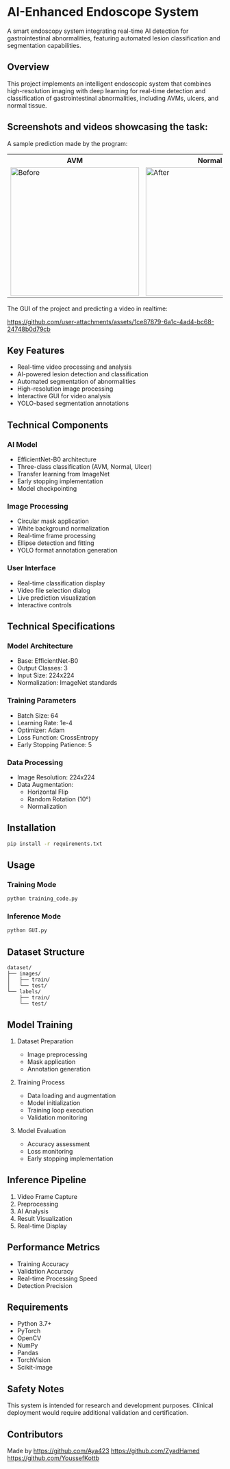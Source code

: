 
# AI-Enhanced Endoscope System

A smart endoscopy system integrating real-time AI detection for gastrointestinal abnormalities, featuring automated lesion classification and segmentation capabilities.

## Overview

This project implements an intelligent endoscopic system that combines high-resolution imaging with deep learning for real-time detection and classification of gastrointestinal abnormalities, including AVMs, ulcers, and normal tissue.

## Screenshots and videos showcasing the task:
A sample prediction made by the program:
<div align="center">
<table>
  <tr>
    <th>AVM </th> 
    <th>Normal</th> 
  </tr>
  <tr>
    <td><img src="https://github.com/user-attachments/assets/0a3f5803-fd0b-4f00-8676-31643534d25e" alt="Before" width="300"/></td>
    <td><img src="https://github.com/user-attachments/assets/9e73daa7-430a-430b-90d5-8795f5537ea8" alt="After" width="300"/></td>
  </tr>
</table>

</div>

The GUI of the project and predicting a video in realtime:


https://github.com/user-attachments/assets/1ce87879-6a1c-4ad4-bc68-24748b0d79cb


## Key Features

- Real-time video processing and analysis
- AI-powered lesion detection and classification
- Automated segmentation of abnormalities
- High-resolution image processing
- Interactive GUI for video analysis
- YOLO-based segmentation annotations

## Technical Components

### AI Model
- EfficientNet-B0 architecture
- Three-class classification (AVM, Normal, Ulcer)
- Transfer learning from ImageNet
- Early stopping implementation
- Model checkpointing

### Image Processing
- Circular mask application
- White background normalization
- Real-time frame processing
- Ellipse detection and fitting
- YOLO format annotation generation

### User Interface
- Real-time classification display
- Video file selection dialog
- Live prediction visualization
- Interactive controls

## Technical Specifications

### Model Architecture
- Base: EfficientNet-B0
- Output Classes: 3
- Input Size: 224x224
- Normalization: ImageNet standards

### Training Parameters
- Batch Size: 64
- Learning Rate: 1e-4
- Optimizer: Adam
- Loss Function: CrossEntropy
- Early Stopping Patience: 5

### Data Processing
- Image Resolution: 224x224
- Data Augmentation:
  - Horizontal Flip
  - Random Rotation (10°)
  - Normalization

## Installation

```bash
pip install -r requirements.txt
```

## Usage

### Training Mode
```python
python training_code.py
```

### Inference Mode
```python
python GUI.py
```

## Dataset Structure

```
dataset/
├── images/
│   ├── train/
│   └── test/
└── labels/
    ├── train/
    └── test/
```

## Model Training

1. Dataset Preparation
   - Image preprocessing
   - Mask application
   - Annotation generation

2. Training Process
   - Data loading and augmentation
   - Model initialization
   - Training loop execution
   - Validation monitoring

3. Model Evaluation
   - Accuracy assessment
   - Loss monitoring
   - Early stopping implementation

## Inference Pipeline

1. Video Frame Capture
2. Preprocessing
3. AI Analysis
4. Result Visualization
5. Real-time Display

## Performance Metrics

- Training Accuracy
- Validation Accuracy
- Real-time Processing Speed
- Detection Precision

## Requirements

- Python 3.7+
- PyTorch
- OpenCV
- NumPy
- Pandas
- TorchVision
- Scikit-image

## Safety Notes

This system is intended for research and development purposes. Clinical deployment would require additional validation and certification.

## Contributors
Made by https://github.com/Aya423
        https://github.com/ZyadHamed
        https://github.com/YoussefKottb



